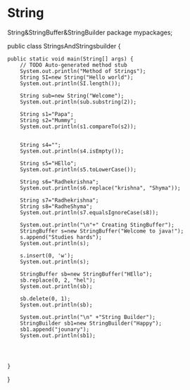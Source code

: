 # String
String&amp;StringBuffer&amp;StringBuilder
package mypackages;

public class StringsAndStringsbuilder {

	public static void main(String[] args) {
		// TODO Auto-generated method stub
		System.out.println("Method of Strings");
		String SI=new String("Hello world");
		System.out.println(SI.length());
		
		String sub=new String("Welcome");
		System.out.println(sub.substring(2));
		
		String s1="Papa";
		String s2="Mummy";
		System.out.println(s1.compareTo(s2));
		
		
		String s4="";
		System.out.println(s4.isEmpty());
		
		String s5="HEllo";
		System.out.println(s5.toLowerCase());
		
		String s6="Radhekrishna";
		System.out.println(s6.replace("krishna", "Shyma"));
		
		String s7="Radhekrishna";
		String s8="RadheShyma";
		System.out.println(s7.equalsIgnoreCase(s8));
		
		System.out.println("\n"+" Creating StingBuffer");
		StringBuffer s=new StringBuffer("Welcome to java!");
		s.append("Studies hards");
		System.out.println(s);
		
		s.insert(0, 'w');
		System.out.println(s);
		
		StringBuffer sb=new StringBuffer("HEllo");
		sb.replace(0, 2, "hel");
		System.out.println(sb);

		sb.delete(0, 1);
		System.out.println(sb);
		
		System.out.println("\n" +"String Builder");
		StringBuilder sb1=new StringBuilder("Happy");
		sb1.append("jounary");
		System.out.println(sb1);
		
		
		
		
	}

}


